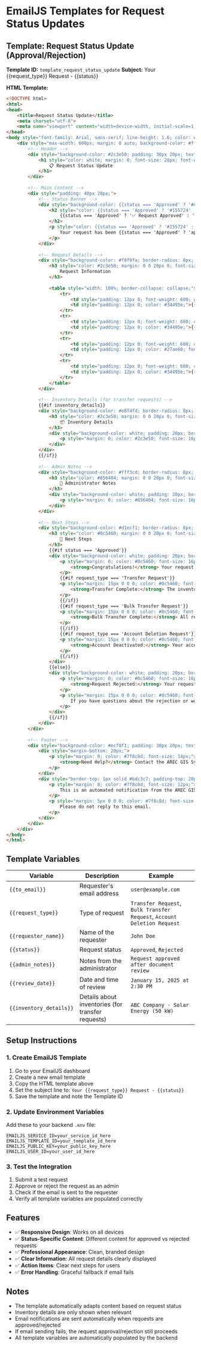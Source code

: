# EmailJS Templates for Request Status Updates

## Template: Request Status Update (Approval/Rejection)

**Template ID:** `template_request_status_update`
**Subject:** Your {{request_type}} Request - {{status}}

**HTML Template:**
```html
<!DOCTYPE html>
<html>
<head>
    <title>Request Status Update</title>
    <meta charset="utf-8">
    <meta name="viewport" content="width=device-width, initial-scale=1.0">
</head>
<body style="font-family: Arial, sans-serif; line-height: 1.6; color: #333; margin: 0; padding: 0; background-color: #f4f4f4;">
    <div style="max-width: 600px; margin: 0 auto; background-color: #ffffff;">
        <!-- Header -->
        <div style="background-color: #2c3e50; padding: 30px 20px; text-align: center;">
            <h1 style="color: white; margin: 0; font-size: 28px; font-weight: 300;">
                📋 Request Status Update
            </h1>
        </div>
        
        <!-- Main Content -->
        <div style="padding: 40px 20px;">
            <!-- Status Banner -->
            <div style="background-color: {{status === 'Approved' ? '#d4edda' : '#f8d7da'}}; border: 1px solid {{status === 'Approved' ? '#c3e6cb' : '#f5c6cb'}}; border-radius: 8px; padding: 20px; margin-bottom: 30px; text-align: center;">
                <h2 style="color: {{status === 'Approved' ? '#155724' : '#721c24'}}; margin: 0; font-size: 24px; font-weight: 600;">
                    {{status === 'Approved' ? '✅ Request Approved' : '❌ Request Rejected'}}
                </h2>
                <p style="color: {{status === 'Approved' ? '#155724' : '#721c24'}}; margin: 10px 0 0 0; font-size: 16px;">
                    Your request has been {{status === 'Approved' ? 'approved' : 'rejected'}} by an administrator.
                </p>
            </div>
            
            <!-- Request Details -->
            <div style="background-color: #f8f9fa; border-radius: 8px; padding: 25px; margin-bottom: 30px;">
                <h3 style="color: #2c3e50; margin: 0 0 20px 0; font-size: 20px; border-bottom: 2px solid #3498db; padding-bottom: 10px;">
                    Request Information
                </h3>
                
                <table style="width: 100%; border-collapse: collapse;">
                    <tr>
                        <td style="padding: 12px 0; font-weight: 600; width: 150px; color: #2c3e50;">Request Type:</td>
                        <td style="padding: 12px 0; color: #34495e;">{{request_type}}</td>
                    </tr>
                    <tr>
                        <td style="padding: 12px 0; font-weight: 600; color: #2c3e50;">Requester Name:</td>
                        <td style="padding: 12px 0; color: #34495e;">{{requester_name}}</td>
                    </tr>
                    <tr>
                        <td style="padding: 12px 0; font-weight: 600; color: #2c3e50;">Current Status:</td>
                        <td style="padding: 12px 0; color: #27ae60; font-weight: 600; font-size: 18px;">{{status}}</td>
                    </tr>
                    <tr>
                        <td style="padding: 12px 0; font-weight: 600; color: #2c3e50;">Review Date:</td>
                        <td style="padding: 12px 0; color: #34495e;">{{review_date}}</td>
                    </tr>
                </table>
            </div>
            
            <!-- Inventory Details (for transfer requests) -->
            {{#if inventory_details}}
            <div style="background-color: #e8f4fd; border-radius: 8px; padding: 25px; margin-bottom: 30px;">
                <h3 style="color: #2c3e50; margin: 0 0 20px 0; font-size: 20px; border-bottom: 2px solid #3498db; padding-bottom: 10px;">
                    📦 Inventory Details
                </h3>
                <div style="background-color: white; padding: 20px; border-radius: 5px; border-left: 4px solid #3498db;">
                    <p style="margin: 0; color: #2c3e50; font-size: 16px;">{{inventory_details}}</p>
                </div>
            </div>
            {{/if}}
            
            <!-- Admin Notes -->
            <div style="background-color: #fff3cd; border-radius: 8px; padding: 25px; margin-bottom: 30px;">
                <h3 style="color: #856404; margin: 0 0 20px 0; font-size: 20px; border-bottom: 2px solid #ffc107; padding-bottom: 10px;">
                    📝 Administrator Notes
                </h3>
                <div style="background-color: white; padding: 20px; border-radius: 5px; border-left: 4px solid #ffc107;">
                    <p style="margin: 0; color: #856404; font-size: 16px; line-height: 1.8;">{{admin_notes}}</p>
                </div>
            </div>
            
            <!-- Next Steps -->
            <div style="background-color: #d1ecf1; border-radius: 8px; padding: 25px; margin-bottom: 30px;">
                <h3 style="color: #0c5460; margin: 0 0 20px 0; font-size: 20px; border-bottom: 2px solid #17a2b8; padding-bottom: 10px;">
                    🎯 Next Steps
                </h3>
                {{#if status === 'Approved'}}
                <div style="background-color: white; padding: 20px; border-radius: 5px; border-left: 4px solid #17a2b8;">
                    <p style="margin: 0; color: #0c5460; font-size: 16px; line-height: 1.8;">
                        <strong>Congratulations!</strong> Your request has been approved. Please log into the AREC GIS system to view the complete details and take any necessary actions.
                    </p>
                    {{#if request_type === 'Transfer Request'}}
                    <p style="margin: 15px 0 0 0; color: #0c5460; font-size: 16px; line-height: 1.8;">
                        <strong>Transfer Complete:</strong> The inventory ownership has been transferred to your account. You can now manage and view the transferred inventory in your dashboard.
                    </p>
                    {{/if}}
                    {{#if request_type === 'Bulk Transfer Request'}}
                    <p style="margin: 15px 0 0 0; color: #0c5460; font-size: 16px; line-height: 1.8;">
                        <strong>Bulk Transfer Complete:</strong> All requested inventories have been transferred to your account. You can now manage and view all transferred inventories in your dashboard.
                    </p>
                    {{/if}}
                    {{#if request_type === 'Account Deletion Request'}}
                    <p style="margin: 15px 0 0 0; color: #0c5460; font-size: 16px; line-height: 1.8;">
                        <strong>Account Deactivated:</strong> Your account has been deactivated as requested. If you need to reactivate your account, please contact the system administrator.
                    </p>
                    {{/if}}
                </div>
                {{else}}
                <div style="background-color: white; padding: 20px; border-radius: 5px; border-left: 4px solid #17a2b8;">
                    <p style="margin: 0; color: #0c5460; font-size: 16px; line-height: 1.8;">
                        <strong>Request Rejected:</strong> Your request has been rejected. Please review the administrator notes above for more details about the rejection.
                    </p>
                    <p style="margin: 15px 0 0 0; color: #0c5460; font-size: 16px; line-height: 1.8;">
                        If you have questions about the rejection or would like to submit a new request, please contact the system administrator or review the requirements and try again.
                    </p>
                </div>
                {{/if}}
            </div>
        </div>
        
        <!-- Footer -->
        <div style="background-color: #ecf0f1; padding: 30px 20px; text-align: center;">
            <div style="margin-bottom: 20px;">
                <p style="margin: 0; color: #7f8c8d; font-size: 14px;">
                    <strong>Need Help?</strong> Contact the AREC GIS System Administrator
                </p>
            </div>
            <div style="border-top: 1px solid #bdc3c7; padding-top: 20px;">
                <p style="margin: 0; color: #7f8c8d; font-size: 12px;">
                    This is an automated notification from the AREC GIS System.
                </p>
                <p style="margin: 5px 0 0 0; color: #7f8c8d; font-size: 12px;">
                    Please do not reply to this email.
                </p>
            </div>
        </div>
    </div>
</body>
</html>
```

## Template Variables

| Variable | Description | Example |
|----------|-------------|---------|
| `{{to_email}}` | Requester's email address | `user@example.com` |
| `{{request_type}}` | Type of request | `Transfer Request`, `Bulk Transfer Request`, `Account Deletion Request` |
| `{{requester_name}}` | Name of the requester | `John Doe` |
| `{{status}}` | Request status | `Approved`, `Rejected` |
| `{{admin_notes}}` | Notes from the administrator | `Request approved after document review` |
| `{{review_date}}` | Date and time of review | `January 15, 2025 at 2:30 PM` |
| `{{inventory_details}}` | Details about inventories (for transfer requests) | `ABC Company - Solar Energy (50 kW)` |

## Setup Instructions

### 1. **Create EmailJS Template**
1. Go to your EmailJS dashboard
2. Create a new email template
3. Copy the HTML template above
4. Set the subject line to: `Your {{request_type}} Request - {{status}}`
5. Save the template and note the Template ID

### 2. **Update Environment Variables**
Add these to your backend `.env` file:
```env
EMAILJS_SERVICE_ID=your_service_id_here
EMAILJS_TEMPLATE_ID=your_template_id_here
EMAILJS_PUBLIC_KEY=your_public_key_here
EMAILJS_USER_ID=your_user_id_here
```

### 3. **Test the Integration**
1. Submit a test request
2. Approve or reject the request as an admin
3. Check if the email is sent to the requester
4. Verify all template variables are populated correctly

## Features

- ✅ **Responsive Design**: Works on all devices
- ✅ **Status-Specific Content**: Different content for approved vs rejected requests
- ✅ **Professional Appearance**: Clean, branded design
- ✅ **Clear Information**: All request details clearly displayed
- ✅ **Action Items**: Clear next steps for users
- ✅ **Error Handling**: Graceful fallback if email fails

## Notes

- The template automatically adapts content based on request status
- Inventory details are only shown when relevant
- Email notifications are sent automatically when requests are approved/rejected
- If email sending fails, the request approval/rejection still proceeds
- All template variables are automatically populated by the backend

